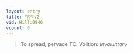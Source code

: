```yaml
---
layout: entry
title: གདལ་√2
vid: Hill:0846
vcount: 0
---
```

> To spread, pervade TC\.
> Volition: _Involuntary_


